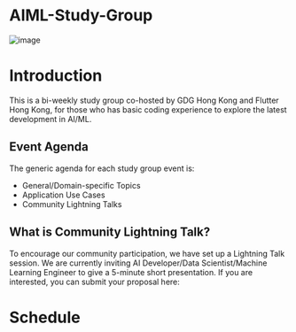 # AIML-Study-Group

![image](https://github.com/GDGHongKong/AIML-Study-Group/assets/59245065/c5a8dd81-0994-4103-91af-3d529097676d)

# Introduction

This is a bi-weekly study group co-hosted by GDG Hong Kong and Flutter Hong Kong, for those who has basic coding experience to explore the latest development in AI/ML.

## Event Agenda

The generic agenda for each study group event is:

- General/Domain-specific Topics
- Application Use Cases
- Community Lightning Talks

## What is Community Lightning Talk?

To encourage our community participation, we have set up a Lightning Talk session. We are currently inviting AI Developer/Data Scientist/Machine Learning Engineer to give a 5-minute short presentation. If you are interested, you can submit your proposal here:

# Schedule


